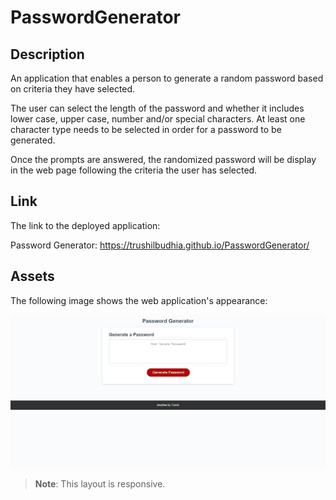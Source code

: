 # PasswordGenerator

## Description

An application that enables a person to generate a random password based on criteria they have selected.

The user can select the length of the password and whether it includes lower case, upper case, number and/or special characters. At least one character type needs to be selected in order for a password to be generated.

Once the prompts are answered, the randomized password will be display in the web page following the criteria the user has selected.

## Link

The link to the deployed application:

Password Generator: https://trushilbudhia.github.io/PasswordGenerator/

## Assets

The following image shows the web application's appearance:

![The Password Generator webpage includes a button that the user can click to begin the password generator phase. There is a header, the main password text area and a footer.](./assets/images/Trushil-Budhia-Password-Generator-Preview.png)

> **Note**: This layout is responsive.